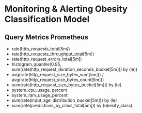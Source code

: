 # Monitoring & Alerting Obesity Classification Model

## Query Metrics Prometheus

- rate(http_requests_total[5m])
- rate(http_requests_throughput_total[5m])
- rate(http_request_errors_total[5m])
- histogram_quantile(0.95, sum(rate(http_request_duration_seconds_bucket[5m])) by (le))
- avg(rate(http_request_size_bytes_sum[5m])) / avg(rate(http_request_size_bytes_count[5m]))
- sum(rate(http_request_size_bytes_bucket[5m])) by (le)
- system_cpu_usage_percent
- system_ram_usage_percent
- sum(rate(input_age_distribution_bucket[5m])) by (le)
- sum(rate(predictions_by_class_total[5m])) by (obesity_class)
